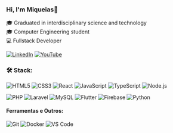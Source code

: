 ### Hi, I'm Miqueias👋
🎓 Graduated in interdisciplinary science and technology <br>
🎓 Computer Engineering student <br>
💻 Fullstack Developer <br>

<div>
 
[![LinkedIn](https://img.icons8.com/doodle/96/linkedin--v2.png)](https://www.linkedin.com/in/miquéias-santos-rodrigues-66ba061b4)
[![YouTube](https://img.icons8.com/doodle/96/youtube-play--v1.png)](https://www.youtube.com/channel/UCBA-DKvt0VCXq1zYiVpfGVQ)
</div>

### 🛠️ Stack:

![HTML5](https://img.icons8.com/color/96/html-5--v1.png)
![CSS3](https://img.icons8.com/color/96/css3.png)
![React](https://img.icons8.com/external-tal-revivo-color-tal-revivo/96/external-react-a-javascript-library-for-building-user-interfaces-logo-color-tal-revivo.png)
![JavaScript](https://img.icons8.com/fluency/96/javascript.png)
![TypeScript](https://img.icons8.com/color/96/typescript.png)
![Node.js](https://img.icons8.com/fluency/96/node-js.png)

![PHP](https://img.icons8.com/external-those-icons-flat-those-icons/96/external-PHP-programming-and-development-those-icons-flat-those-icons.png)
![Laravel](https://img.icons8.com/external-tal-revivo-color-tal-revivo/96/external-laravel-is-a-free-open-source-php-web-framework-logo-color-tal-revivo.png)
![MySQL](https://img.icons8.com/color/96/mysql-logo.png)
![Flutter](https://img.icons8.com/color/96/flutter.png)
![Firebase](https://img.icons8.com/color/96/google-firebase-console.png)
![Python](https://img.icons8.com/color/96/python--v2.png)

#### Ferramentas e Outros:
![Git](https://img.icons8.com/color/96/git.png)
![Docker](https://img.icons8.com/color/96/docker.png)
![VS Code](https://img.icons8.com/fluency/96/visual-studio-code-2019.png)








 




<!--
**miqueiasrodrigues/miqueiasrodrigues** is a ✨ _special_ ✨ repository because its `README.md` (this file) appears on your GitHub profile.

Here are some ideas to get you started:

- 🔭 I’m currently working on ...
- 🌱 I’m currently learning ...
- 👯 I’m looking to collaborate on ...
- 🤔 I’m looking for help with ...
- 💬 Ask me about ...
- 📫 How to reach me: ...
- 😄 Pronouns: ...
- ⚡ Fun fact: ...
-->
